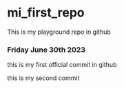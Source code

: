 # mi_first_repo
This is my playground repo in github

### Friday June 30th 2023
this is my first official commit in github 

this is my second commit